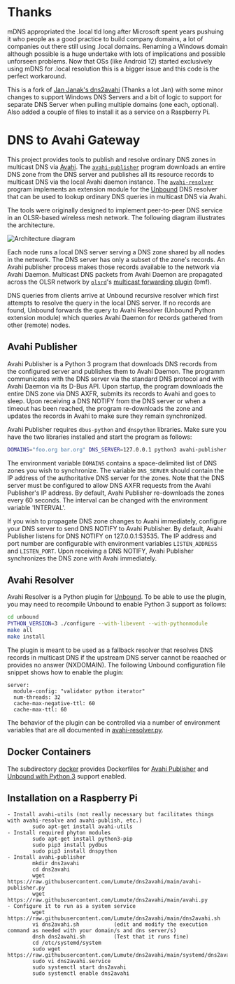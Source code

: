 # Thanks

mDNS appropriated the .local tld long after Microsoft spent years pushuing it who people as a good practice to build company domains, a lot of companies out there still using .local domains. Renaming a Windows domain although possible is a huge undertake with lots of implications and possible unforseen problems. Now that OSs (like Android 12) started exclusively using mDNS for .local resolution this is a bigger issue and this code is the perfect workaround.

This is a fork of [Jan Janak's dns2avahi](https://github.com/janakj/dns2avahi) (Thanks a lot Jan) with some minor changes to support Windows DNS Servers and a bit of logic to support for separate DNS Server when pulling multiple domains (one each, optional). Also added a couple of files to install it as a service on a Raspberry Pi.


# DNS to Avahi Gateway

This project provides tools to publish and resolve ordinary DNS zones in multicast DNS via [Avahi](https://www.avahi.org). The [`avahi-publisher`](avahi-publisher.py) program downloads an entire DNS zone from the DNS server and publishes all its resource records to multicast DNS via the local Avahi daemon instance. The [`avahi-resolver`](avahi-resolver.py) program implements an extension module for the [Unbound](https://www.nlnetlabs.nl/projects/unbound/about/) DNS resolver that can be used to lookup ordinary DNS queries in multicast DNS via Avahi.

The tools were originally designed to implement peer-to-peer DNS service in an OLSR-based wireless mesh network. The following diagram illustrates the architecture.

![Architecture diagram](https://github.com/janakj/dns2avahi/blob/main/dns2avahi.png?raw=true)

Each node runs a local DNS server serving a DNS zone shared by all nodes in the network. The DNS server has only a subset of the zone's records. An Avahi publisher process makes those records available to the network via Avahi Daemon. Multicast DNS packets from Avahi Daemon are propagated across the OLSR network by [`olsrd`](http://www.olsr.org)'s [multicast forwarding plugin](http://olsr.org/git/?p=olsrd.git;a=blob_plain;f=lib/bmf/README_BMF) (bmf).

DNS queries from clients arrive at Unbound recursive resolver which first attempts to resolve the query in the local DNS server. If no records are found, Unbound forwards the query to Avahi Resolver (Unbound Python extension module) which queries Avahi Daemon for records gathered from other (remote) nodes.

## Avahi Publisher

Avahi Publisher is a Python 3 program that downloads DNS records from the configured server and publishes them to Avahi Daemon. The programm communicates with the DNS server via the standard DNS protocol and with Avahi Daemon via its D-Bus API. Upon startup, the program downloads the entire DNS zone via DNS AXFR, submits its records to Avahi and goes to sleep. Upon receiving a DNS NOTIFY from the DNS server or when a timeout has been reached, the program re-downloads the zone and updates the records in Avahi to make sure they remain synchronized.

Avahi Publisher requires `dbus-python` and `dnspython` libraries. Make sure you have the two libraries installed and start the program as follows:
```sh
DOMAINS="foo.org bar.org" DNS_SERVER=127.0.0.1 python3 avahi-publisher.py
```
The environment variable `DOMAINS` contains a space-delimited list of DNS zones you wish to synchronize. The variable `DNS_SERVER` should contain the IP address of the authoritative DNS server for the zones. Note that the DNS server must be configured to allow DNS AXFR requests from the Avahi Publisher's IP address. By default, Avahi Publisher re-downloads the zones every 60 seconds. The interval can be changed with the environment variable 'INTERVAL'.

If you wish to propagate DNS zone changes to Avahi immediately, configure your DNS server to send DNS NOTIFY to Avahi Publisher. By default, Avahi Publisher listens for DNS NOTIFY on 127.0.0.1:53535. The IP address and port number are configurable with environment variables `LISTEN_ADDRESS` and `LISTEN_PORT`. Upon receiving a DNS NOTIFY, Avahi Publisher synchronizes the DNS zone with Avahi immediately. 

## Avahi Resolver

Avahi Resolver is a Python plugin for [Unbound](https://www.nlnetlabs.nl/projects/unbound/about/). To be able to use the plugin, you may need to recompile Unbound to enable Python 3 support as follows:
```sh
cd unbound
PYTHON_VERSION=3 ./configure --with-libevent --with-pythonmodule
make all
make install
```
The plugin is meant to be used as a fallback resolver that resolves DNS records in multicast DNS if the upstream DNS server cannot be reaached or provides no answer (NXDOMAIN). The following Unbound configuration file snippet shows how to enable the plugin:
```
server:
  module-config: "validator python iterator"
  num-threads: 32
  cache-max-negative-ttl: 60
  cache-max-ttl: 60
```

The behavior of the plugin can be controlled via a number of environment variables that are all documented in [avahi-resolver.py](avahi-resolver.py).

## Docker Containers

The subdirectory [docker](docker) provides Dockerfiles for [Avahi Publisher](docker/Dockerfile.publisher) and [Unbound with Python 3](docker/Dockerfile.unbound) support enabled.


## Installation on a Raspberry Pi
```
- Install avahi-utils (not really necessary but facilitates things with avahi-resolve and avahi-publish, etc.)
		sudo apt-get install avahi-utils
- Install required phyton modules
		sudo apt-get install python3-pip
		sudo pip3 install pydbus
		sudo pip3 install dnspython
- Install avahi-publisher
		mkdir dns2avahi
		cd dns2avahi
		wget https://raw.githubusercontent.com/Lumute/dns2avahi/main/avahi-publisher.py
		wget https://raw.githubusercontent.com/Lumute/dns2avahi/main/avahi.py
- Configure it to run as a system service
		wget https://raw.githubusercontent.com/Lumute/dns2avahi/main/dns2avahi.sh
		vi dns2avahi.sh           (edit and modify the execution command as needed with your domain/s and dns server/s)
		dnsh dns2avahi.sh         (Test that it runs fine)
		cd /etc/systemd/system
		sudo wget https://raw.githubusercontent.com/Lumute/dns2avahi/main/systemd/dns2avahi.service
		sudo vi dns2avahi.service
		sudo systemctl start dns2avahi
		sudo systemctl enable dns2avahi
```
		

